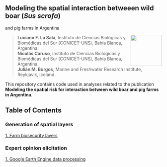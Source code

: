 ## Modeling the spatial interaction betweeen wild boar (*Sus scrofa*) 
and pig farms in Argentina

<img src="https://user-images.githubusercontent.com/20196847/82152923-d78ba600-983a-11ea-9bfc-2a9115a029f5.jpg" height="100" width="100" img align="right">

>**Luciano F. La Sala**, Instituto de Ciencias Biológicas y Biomédicas del Sur (CONICET-UNS), Bahía Blanca, Argentina.  
**Nicolás Caruso**, Instituto de Ciencias Biológicas y Biomédicas del Sur (CONICET-UNS), Bahía Blanca, Argentina.   
**Julián M. Burgos**, Marine and Freshwater Research Institute, Reykjavik, Iceland.   


This repository contains code used in analyses related to the publication **Modeling the spatial risk for interaction between wild boar and pig farms in  Argentina**.  

Table of Contents
----------

### Generation of spatial layers
[1. Farm biosecurity layers](./Scripts/Farms_density_by_BS.R)


### Expert opinion elicitation

[1. Google Earth Engine data processing](./Scripts/GEE_data_processing.md)  


